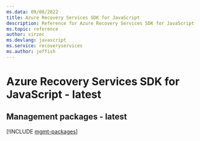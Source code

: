 ```yaml
---
ms.data: 09/08/2022
title: Azure Recovery Services SDK for JavaScript
description: Reference for Azure Recovery Services SDK for JavaScript
ms.topic: reference
author: xirzec
ms.devlang: javascript
ms.service: recoveryservices
ms.author: jeffish
---
```

# Azure Recovery Services SDK for JavaScript - latest

## Management packages - latest
[!INCLUDE [mgmt-packages](recovery-services-mgmt-index.md)]